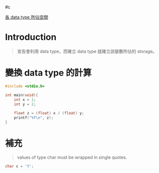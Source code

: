 #c 

[各 data type 所佔空間](https://www.tutorialspoint.com/cprogramming/c_data_types.htm)

# Introduction
> 宣告會利用 data type，而確立 data type 就確立該變數所佔的 storage。

# 變換 data type 的計算
```c
#include <stdio.h>

int main(void){
	int x = 1;
	int y = 2;
	
	float z = (float) x / (float) y;
	printf("%f\n", z);
}
```

# 補充
> values of type char must be wrapped in single quotes.
```c
char c = 'Y';
```